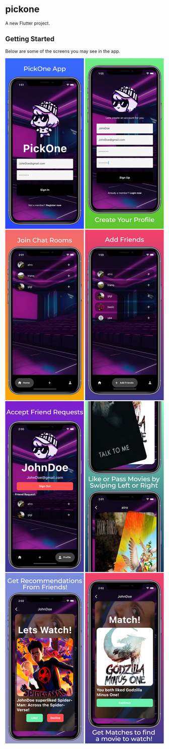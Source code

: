 # pickone

A new Flutter project.

## Getting Started

Below are some of the screens you may see in the app.


<img src="https://github.com/NRenella/pickone/blob/master/lib/assets/screenshots/1.jpeg" width="250"> <img src="https://github.com/NRenella/pickone/blob/master/lib/assets/screenshots/2.jpeg" width="250">
<img src="https://github.com/NRenella/pickone/blob/master/lib/assets/screenshots/3.jpeg" width="250"> <img src="https://github.com/NRenella/pickone/blob/master/lib/assets/screenshots/4.jpeg" width="250">
<img src="https://github.com/NRenella/pickone/blob/master/lib/assets/screenshots/5.jpeg" width="250"> <img src="https://github.com/NRenella/pickone/blob/master/lib/assets/screenshots/6.jpeg" width="250">
<img src="https://github.com/NRenella/pickone/blob/master/lib/assets/screenshots/7.jpeg" width="250"> <img src="https://github.com/NRenella/pickone/blob/master/lib/assets/screenshots/8.jpeg" width="250">
